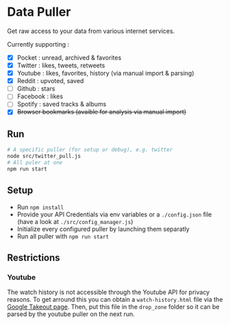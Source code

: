 # Data Puller

Get raw access to your data from various internet services.

Currently supporting :

- [X] Pocket : unread, archived & favorites
- [X] Twitter : likes, tweets, retweets
- [X] Youtube : likes, favorites, history (via manual import & parsing)
- [X] Reddit : upvoted, saved
- [ ] Github : stars
- [ ] Facebook : likes
- [ ] Spotify : saved tracks & albums
- [X] ~~Browser bookmarks (avaible for analysis via manual import)~~

## Run

```bash
# A specific puller (for setup or debug), e.g. twitter
node src/twitter_pull.js
# All puler at one
npm run start
```

## Setup

* Run `npm install`
* Provide your API Credentials via env variables or a `./config.json` file (have a look at `./src/config_manager.js`)
* Initialize every configured puller by launching them separatly
* Run all puller with `npm run start`

## Restrictions

### Youtube

The watch history is not accessible through the Youtube API for privacy reasons. 
To get arround this you can obtain a `watch-history.html` file via the [Google Takeout page](https://takeout.google.com/settings/takeout).
Then, put this file in the `drop_zone` folder so it can be parsed by the youtube puller on the next run.
